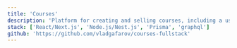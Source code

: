 ```yaml
---
title: 'Courses'
description: 'Platform for creating and selling courses, including a user profile, reviews, search and admin panel.'
stack: ['React/Next.js', 'Node.js/Nest.js', 'Prisma', 'graphql']
github: 'https://github.com/vladgafarov/courses-fullstack'
---
```

